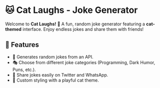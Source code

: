 # 🐱 Cat Laughs - Joke Generator

Welcome to **Cat Laughs!** 🎉 A fun, random joke generator featuring a **cat-themed** interface. Enjoy endless jokes and share them with friends!

## 🎈 Features
- 🐾 Generates random jokes from an API.
- 🎭 Choose from different joke categories (Programming, Dark Humor, Puns, etc.).
- 📱 Share jokes easily on Twitter and WhatsApp.
- 🎨 Custom styling with a playful cat theme.


